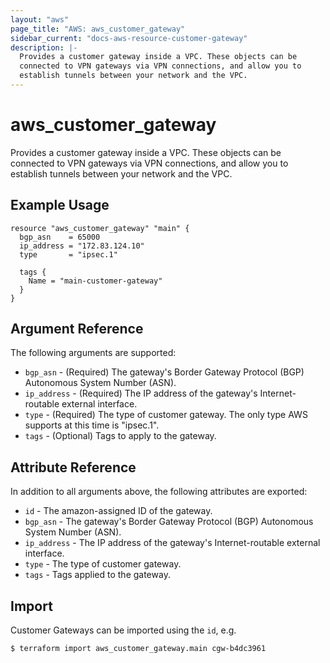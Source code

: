 ```yaml
---
layout: "aws"
page_title: "AWS: aws_customer_gateway"
sidebar_current: "docs-aws-resource-customer-gateway"
description: |-
  Provides a customer gateway inside a VPC. These objects can be
  connected to VPN gateways via VPN connections, and allow you to
  establish tunnels between your network and the VPC.
---
```


# aws_customer_gateway

Provides a customer gateway inside a VPC. These objects can be connected to VPN gateways via VPN connections, and allow you to establish tunnels between your network and the VPC.

## Example Usage

```hcl
resource "aws_customer_gateway" "main" {
  bgp_asn    = 65000
  ip_address = "172.83.124.10"
  type       = "ipsec.1"

  tags {
    Name = "main-customer-gateway"
  }
}
```

## Argument Reference

The following arguments are supported:

* `bgp_asn` - (Required) The gateway's Border Gateway Protocol (BGP) Autonomous System Number (ASN).
* `ip_address` - (Required) The IP address of the gateway's Internet-routable external interface.
* `type` - (Required) The type of customer gateway. The only type AWS
  supports at this time is "ipsec.1".
* `tags` - (Optional) Tags to apply to the gateway.

## Attribute Reference

In addition to all arguments above, the following attributes are exported:

* `id` - The amazon-assigned ID of the gateway.
* `bgp_asn` - The gateway's Border Gateway Protocol (BGP) Autonomous System Number (ASN).
* `ip_address` - The IP address of the gateway's Internet-routable external interface.
* `type` - The type of customer gateway.
* `tags` - Tags applied to the gateway.


## Import

Customer Gateways can be imported using the `id`, e.g.

```
$ terraform import aws_customer_gateway.main cgw-b4dc3961
```
